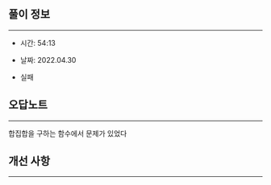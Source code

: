 ## 풀이 정보

----
- 시간: 54:13

- 날짜: 2022.04.30

- 실패


## 오답노트

---

합집합을 구하는 함수에서 문제가 있었다

## 개선 사항


---


